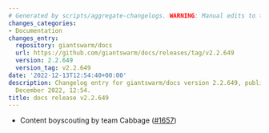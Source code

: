 ```yaml
---
# Generated by scripts/aggregate-changelogs. WARNING: Manual edits to this files will be overwritten.
changes_categories:
- Documentation
changes_entry:
  repository: giantswarm/docs
  url: https://github.com/giantswarm/docs/releases/tag/v2.2.649
  version: 2.2.649
  version_tag: v2.2.649
date: '2022-12-13T12:54:40+00:00'
description: Changelog entry for giantswarm/docs version 2.2.649, published on 13
  December 2022, 12:54.
title: docs release v2.2.649
---
```


- Content boyscouting by team Cabbage ([#1657](https://github.com/giantswarm/docs/pull/1657))

